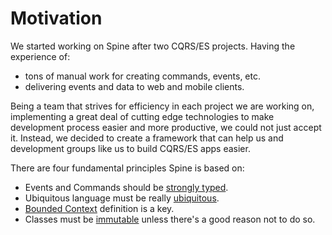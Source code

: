 # Motivation

We started working on Spine after two CQRS/ES projects. Having the experience
of:
- tons of manual work for creating commands, events, etc.
- delivering events and data to web and mobile clients.

Being a team that strives for efficiency in each project we are working on, implementing a great deal of cutting edge technologies to make development process easier and more productive, we could not just accept it. 
Instead, we decided to create a framework that can help us and development groups like us to build CQRS/ES apps easier.

There are four fundamental principles Spine is based on:
* Events and Commands should be [ strongly typed](motivation/strongly-typed.md).
* Ubiquitous language must be really [ubiquitous](/motivation/ubiquitous-language.md).
* [Bounded Context](/motivation/bounded-context.md) definition is a key.
* Classes must be [immutable](/motivation/immutability.md) unless there's a
good reason not to do so.
